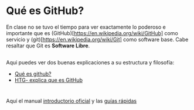# Qué es GitHub?

En clase no se tuvo el tiempo para ver exactamente lo poderoso e importante que es (GitHub)[https://en.wikipedia.org/wiki/GitHub] como servicio 
y (git)[https://en.wikipedia.org/wiki/Git] como software base. Cabe resaltar que Git es **Software Libre**.
##
Aqui puedes ver dos buenas explicaciones a su estructura y filosofía:
- [Qué es github?](https://www.youtube.com/watch?v=w3jLJU7DT5E)
- [HTG- explica que es GitHub](https://www.howtogeek.com/180167/htg-explains-what-is-github-and-what-do-geeks-use-it-for/)
#
Aquí el manual [introductorio oficial](https://services.github.com/on-demand/intro-to-github/) y las [guías rápidas](https://guides.github.com/)
